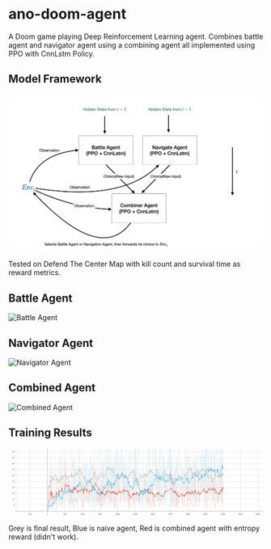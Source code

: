 # ano-doom-agent

A Doom game playing Deep Reinforcement Learning agent. Combines battle agent and navigator agent using a combining agent all implemented using PPO with CnnLstm Policy.

## Model Framework

<img src="./fig/framework.png" alt="Framework" width="650"/>

Tested on Defend The Center Map with kill count and survival time as reward metrics.

## Battle Agent

![Battle Agent](./fig/battle_agent.gif)

## Navigator Agent

![Navigator Agent](./fig/nav_agent.gif)

## Combined Agent

![Combined Agent](./fig/combined_agent.gif)

## Training Results

![Episode Reward](./fig/episode_reward.png)

Grey is final result, Blue is naive agent, Red is combined agent with entropy reward (didn't work).
